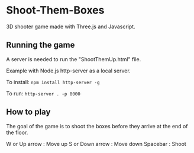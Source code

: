 # Shoot-Them-Boxes
3D shooter game made with Three.js and Javascript. 

## Running the game
A server is needed to run the "ShootThemUp.html" file.

Example with Node.js http-server as a local server.

To install:
`npm install http-server -g`

To run:
`http-server . -p 8000`

## How to play
The goal of the game is to shoot the boxes before they arrive at the end of the floor.

W or Up arrow : Move up
S or Down arrow : Move down
Spacebar : Shoot




